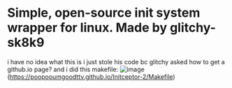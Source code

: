 # Simple, open-source init system wrapper for linux. Made by glitchy-sk8k9 

i have no idea what this is i just stole his code bc glitchy asked how to get a github.io page?
and i did this 
makefile: ![image](https://github.com/user-attachments/assets/24a76e28-12a3-4d9f-acf8-65f1444762eb)
(https://poopooumgoodttv.github.io/Initceptor-2/Makefile)

